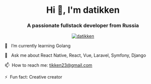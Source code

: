 <h1 align="center">Hi 👋, I'm datikken</h1>
<h3 align="center">A passionate fullstack developer from Russia</h3>

<p align="center"><a href="https://github.com/datikken/github-profile-trophy"><img src="https://github-profile-trophy.vercel.app/?username=datikken" alt="datikken" /></a></p>

🌱 &nbsp; I’m currently learning Golang

💬 &nbsp; Ask me about React Native, React, Vue, Laravel, Symfony, Django

📫&nbsp; How to reach me: tikken23@gmail.com

⚡&nbsp; Fun fact: Creative creator
